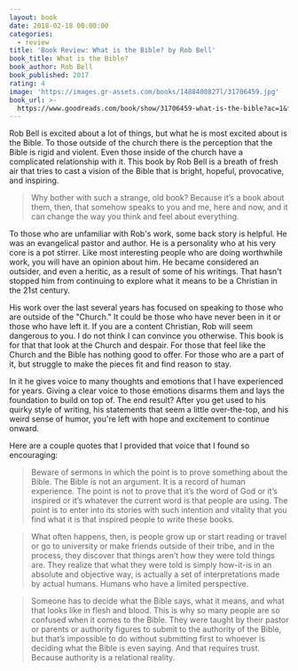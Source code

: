 ```yaml
---
layout: book
date: 2018-02-18 00:00:00
categories:
  - review
title: 'Book Review: What is the Bible? by Rob Bell'
book_title: What is the Bible?
book_author: Rob Bell
book_published: 2017
rating: 4
image: 'https://images.gr-assets.com/books/1488400827l/31706459.jpg'
book_url: >-
  https://www.goodreads.com/book/show/31706459-what-is-the-bible?ac=1&from_search=true
---
```


Rob Bell is excited about a lot of things, but what he is most excited about is the Bible. To those outside of the church there is the perception that the Bible is rigid and violent. Even those inside of the church have a complicated relationship with it. This book by Rob Bell is a breath of fresh air that tries to cast a vision of the Bible that is bright, hopeful, provocative, and inspiring.

> Why bother with such a strange, old book? Because it’s a book about them, then, that somehow speaks to you and me, here and now, and it can change the way you think and feel about everything.

To those who are unfamiliar with Rob's work, some back story is helpful. He was an evangelical pastor and author. He is a personality who at his very core is a pot stirrer. Like most interesting people who are doing worthwhile work, you will have an opinion about him. He became considered an outsider, and even a heritic, as a result of some of his writings. That hasn't stopped him from continuing to explore what it means to be a Christian in the 21st century.

His work over the last several years has focused on speaking to those who are outside of the "Church." It could be those who have never been in it or those who have left it. If you are a content Christian, Rob will seem dangerous to you. I do not think I can convince you otherwise. This book is for that that look at the Church and despair. For those that feel like the Church and the Bible has nothing good to offer. For those who are a part of it, but struggle to make the pieces fit and find reason to stay.

In it he gives voice to many thoughts and emotions that I have experienced for years. Giving a clear voice to those emotions disarms them and lays the foundation to build on top of. The end result? After you get used to his quirky style of writing, his statements that seem a little over-the-top, and his weird sense of humor, you're left with hope and excitement to continue onward.

Here are a couple quotes that I provided that voice that I found so encouraging:

> Beware of sermons in which the point is to prove something about the Bible. The Bible is not an argument. It is a record of human experience. The point is not to prove that it’s the word of God or it’s inspired or it’s whatever the current word is that people are using. The point is to enter into its stories with such intention and vitality that you find what it is that inspired people to write these books.

> What often happens, then, is people grow up or start reading or travel or go to university or make friends outside of their tribe, and in the process, they discover that things aren’t how they were told things are. They realize that what they were told is simply how-it-is in an absolute and objective way, is actually a set of interpretations made by actual humans. Humans who have a limited perspective.

> Someone has to decide what the Bible says, what it means, and what that looks like in flesh and blood. This is why so many people are so confused when it comes to the Bible. They were taught by their pastor or parents or authority figures to submit to the authority of the Bible, but that’s impossible to do without submitting first to whoever is deciding what the Bible is even saying. And that requires trust. Because authority is a relational reality.